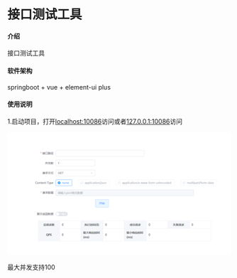 # 接口测试工具

#### 介绍
接口测试工具

#### 软件架构
springboot + vue + element-ui plus


#### 使用说明

1.启动项目，打开[localhost:10086](http://localhost:10086)访问或者[127.0.0.1:10086](http://127.0.0.1:10086)访问

![输入图片说明](%E5%9B%BE%E7%89%871.png)


最大并发支持100

